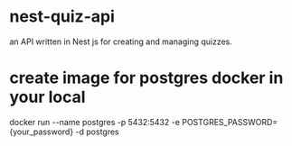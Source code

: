 # nest-quiz-api
an API written in Nest js for creating and managing quizzes.

# create image for postgres docker in your local
docker run --name postgres -p 5432:5432 -e POSTGRES_PASSWORD={your_password} -d postgres
